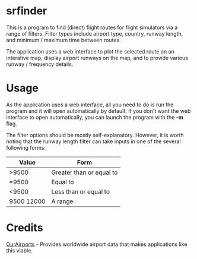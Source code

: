 srfinder
========

This is a program to find (direct) flight routes for flight simulators via a range of filters. Filter types include airport type, country, runway length, and minimum / maximum time between routes.

The application uses a web interface to plot the selected route on an interative map, display airport runways on the map, and to provide various runway / frequency details.

Usage
=====

As the application uses a web interface, all you need to do is run the program and it will open automatically by default. If you don't want the web interface to open automatically, you can launch the program with the **-m** flag.

The filter options should be mostly self-explanatory. However, it is worth noting that the runway length filter can take inputs in one of the several following forms:

Value | Form
----- | ----
>9500 | Greater than or equal to
=9500 | Equal to
<9500 | Less than or equal to
9500 12000 | A range

Credits
=======

[OurAirports](http://ourairports.com/) - Provides worldwide airport data that makes applications like this viable.